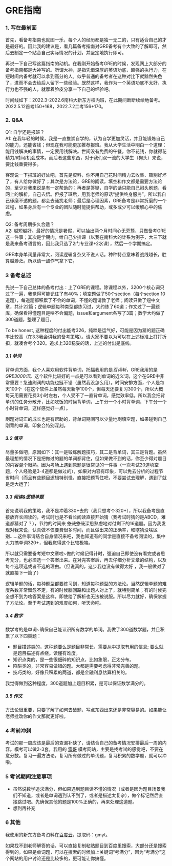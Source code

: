 # GRE指南

###  1.  写在最前面  
首先，看备考指南也就图一乐，每个人的经历都是独一无二的，只有适合自己的才是最好的。因此我的建议是，看几篇备考指南对GRE备考有个大致的了解即可，然后去制定一个贴合自己实际情况的计划，并坚定地执行即可。

再说一下自己写这篇指南的动机。在我刚开始备考GRE的时候，发现网上大部分的备考指南都是大神写的。所谓大神，是指凭借深厚的英语功底，超强的执行力，在短时间内备考就可以拿到高分的人。似乎普通的备考者在这种对比下就黯然失色了，进而不会去给后人留下一些经验。既然这样，我作为一个英语功底不太好，执行力也不强的人，就厚着脸皮分享一下自己的经验吧。  

时间线如下：2022.3-2022.6南科大新东方校内班，在此期间断断续续地备考。2022.5.12首考150+168，2022.7.2二考156+170。  

### 2. Q&A  
Q1: 自学还是报班？  
A1: 在我年轻的时候，我是一直推崇自学的，认为自学更加灵活，并且能锻炼自己的能力，还能省钱；但现在我可能更加推荐报班。我从大学生活中明白一个道理：能用钱解决的事情，一定要用钱解决。世间没有免费的午餐，你不花钱，你就得花精力/时间/机会成本。而后者这些东西，对于我们双一流的大学生（狗头）来说，要比钱重要得多。  

客观说一下报班的好处吧，首先是资料，你不用自己花时间精力去收集、甄别好坏了，有人给你做好了；其次是方法论，GRE的阅读，填空和作文都是需要方法论的，至少对我来说是有一定帮助的；再者是答疑，自学的话只能自己闷头刷题，看网上的解析，自己去悟。但报了班后，用我老师的原话“提供终身服务”。所以我自己琢磨不透的题，都会去骚扰老师；最后是心理因素，GRE备考是非常折磨的一个过程，如果身后有一个专业的团队随时能提供帮助，或多或少可以缓解心中的焦虑。  

Q2: 备考周期多久合适？  
A2: 越短越好。最好的情况是暑假，可以抽出两个月时间心无旁骛，只做备考GRE这一件事；其次是学期内，给自己少排课（以我在南科大的计系为例子，大三下就是我来备考语言的，因此我只选了2门专业课+2水课），然后一个学期搞定。  

GRE本身单词量非常大，阅读逻辑复杂又不说人话。种种特点意味着战线越长，胜算越渺茫。所以请一鼓作气拿下它。   

### 3  备考总述  
先说一下自己总体的备考付出：上了GRE的课程。除课程以外，3200个核心词只过了一遍，我觉得可能记住了有40%；填空题做了50个section（每个section 10道题），每道题都积累了不会的单词，不懂的题请教了老师；阅读只做了短中文章，共计22篇；逻辑单题每种类型都练习过，大约练了60道；作文过了一遍题库，确保看得懂题目是啥不会偏题，issue和argument各写了3篇；数学大约做了300道题，整理了题目。  

To be honest, 这种程度的付出能考326，纯粹是运气好，可能是因为猜的题正确率比较高（在3.3我会讲我的备考策略）。请大家不要以为可以在上述标准上打打折扣，就凑合考个320。追求上320稳妥的话，上述的付出是底线。  

##### 3.1 单词  
背单词方面，我个人喜欢用软件背单词，托福我用的是*百词斩*，GRE我用的是*GRE3000词*。这个软件比较好的一点是可以看到单词的近义词，这个在GRE中非常重要！急速刷词的功能也挺不错（虽然我没怎么用）。时间安排方面，个人是每天100个（在这个软件上虽然每天新学100个，但每天还要复习300个，所以大概每天用需要花费3小时左右，个人受不了一直背单词，感觉效率低。所以我会把背单词的任务分散开，比如吃饭的时候背单词，上午分一个小时背单词，下午分一个小时背单词，这样感觉好一点）。  

刷题对词汇的成长也是有帮助的，背单词期间可以少量地刷填空题，如果碰到自己刚背的单词，印象会特别深刻。  

##### 3.2 填空  
尽量多做吧，原因如下：其一是锻炼解题技巧，其二是背单词，其三是背题。虽然最理想的情况下是把做过的题的单词都背住，但如果做不到的话，你至少得对题目的内容混个眼熟。因为考场上遇到原题是很常见的一件事（一次考试20道填空题，个人经验是3-4道都是做过的），如果对内容有印象，可以免去分析的过程节省时间（而且有些题目逻辑特别怪，直接把题背住吧，不要尝试去理解，遇到了就是走大运了）  

##### 3.3 阅读&逻辑单题  
首先说明我的策略，我不是冲着330+去的（我只想考个320+），所以我备考是直接放弃长阅读的，考试时也是不看长阅读直接开始猜（我考试时猜的是ABCD，难道都猜对了？），节约的时间来 ~~悠哉悠哉~~深思熟虑地对付剩下的16道题。因为我发现对我来说，认真做不仅要费很多时间，而且做出来的正确率，和瞎猜没啥区别……这件事请结合自身情况来吧，我也知道有的同学是直接不备考阅读的，集中火力搞单词320+，但我觉得这个比较极端。  

所以就只需要备考短中文章啦~做的时候记得计时，强迫自己即使没有看完或者思考充分，也必须选一个答案出来。在对完答案后，再去仔细分析文章的结构，以及每个选项选或者不选的理由。（但说真的，这步我也没有做得太好 ，我一般做对了就直接下一篇了）  

逻辑单题的话，每种题型都要练习到，知道每种题型的方法论。当然逻辑单题的难度系数非常飘忽不定，有的时候脑回路和出题人对上了，就特别简单；有的时候完全想不到为啥答案是这样，即使给了解析也无法被说服。所以尽力就好，确保掌握了方法论。至于考试遇到的难度如何，听天命吧。

##### 3.4 数学  
数学考的是单词~确保自己能认识所有数学的单词。我做了300道数学题，并且积累了以下四类题：
- 题目描述类的，这种题要么是题目非常长，需要从中提取有用的信息; 要么就是题目描述有点绕。读懂有难度。
- 知识点类的，是一些很细碎的知识点，比如象限，正太分布。
- 陷阱类的，非常容易做错的题。大都是需要考虑得非常完善的题。
- 技巧类的，好像只积累的两道，都是金融利息估算相关的。  

我觉得做到这种程度，300道题加上题目积累，是可以保证数学满分的。  

##### 3.5 作文  

方法论很重要，只要了解了如何去破题，写点东西出来还是非常容易的。如果能让老师批改你的作文那就更好啦。  

### 4 考前冲刺  
考试的那一周应该是最后的查漏补缺了，请结合自己的备考情况安排最后一周的内容。模考可以做2-3套，我用的 [雷哥](https://gre.viplgw.cn/mockExam.html) 模考网站，主要是找考试的感觉吧，不要在意分数。复习一遍方法论，复习所有做过的单词题，复习积累的数学题，就可以冲啦。  

### 5 考试期间注意事项  
+ 虽然说数学追求满分，但如果遇到题目读不懂的情况（或者是因为题目场景我们不知道，或者是单词遇到认不到了，或者是描述太复杂），做个标记然后直接跳过吧。先确保其他的题是100%正确的，再来处理这道题。
+ 想到再补充  

### 6 其他  
我使用的新东方备考资料在[百度云](链接：https://pan.baidu.com/s/1s0XYDmXD-Y1g_EbfG2posw?pwd=gmyt)，提取码：gmyt。  

如果找不到老师解答的话，可以直接复制粘贴题目到百度里搜索，大部分还是搜索得到的。如果是单词题，可以在搜索的时候加上关键词“考满分”，因为“考满分”这个网站的用户讨论还是比较多的，更可能让你搞懂。